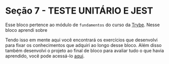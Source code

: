 # Seção 7 - TESTE UNITÁRIO E JEST

Esse bloco pertence ao módulo de `fundamentos` do curso da [Trybe](https://www.betrybe.com/). Nesse bloco aprendi sobre 

Tendo isso em mente aqui você encontrará os exercícios que desenvolvi para fixar os conhecimentos que adquiri ao longo desse bloco. Além disso também desenvolvi o projeto ao final de bloco para avaliar tudo o que havia aprendido, você pode acessá-lo [aqui](linkProjetoDoBloco).
